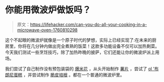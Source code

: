 # 你能用微波炉做饭吗？

> 原文：<https://lifehacker.com/can-you-do-all-your-cooking-in-a-microwave-oven-1760810298>

这个不起眼的微波炉就像是一个原子时代的梦想，实际上已经实现了:在未来的厨房里，你将在几分钟内做出完全煮熟的饭菜！这款多功能设备不仅可以加热剩菜。今天我们测试一些烹饪技巧，除了加热昨晚的披萨，它们还能让你的微波炉派上用场。



我们尝试了自己制作没有预包装袋的 [爆米花](http://lifehacker.com/make-microwave-popcorn-using-a-simple-brown-paper-bag-5607024) ，从头开始制作 [薯片](http://lifehacker.com/make-potato-chips-in-the-microwave-without-sacrificing-5492617) ，尝试了 [ol '布朗尼蛋糕](http://lifehacker.com/microwave-an-instant-chocolate-cake-in-a-coffee-mug-5082593) ，并尝试制作 [脆皮培根](http://lifehacker.com/use-a-bowl-to-cook-crispy-bacon-in-the-microwave-5990895) 。都在一个普通的微波炉里。